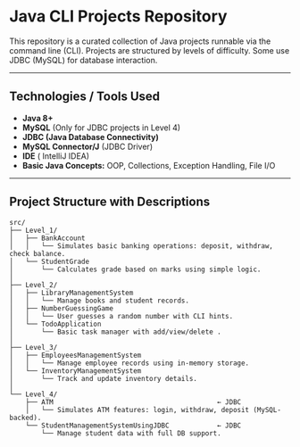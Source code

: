 # Java CLI Projects Repository

This repository is a curated collection of Java projects runnable via the command line (CLI). Projects are structured by levels of difficulty. Some use JDBC (MySQL) for database interaction.

---
##  Technologies / Tools Used

- **Java 8+**
- **MySQL** (Only for JDBC projects in Level 4)
- **JDBC (Java Database Connectivity)**
- **MySQL Connector/J** (JDBC Driver)
- **IDE** ( IntelliJ IDEA)
- **Basic Java Concepts:** OOP, Collections, Exception Handling, File I/O

---

##  Project Structure with Descriptions

```plaintext
src/
├── Level_1/
│   ├── BankAccount
│   │   └── Simulates basic banking operations: deposit, withdraw, check balance.
│   └── StudentGrade
│       └── Calculates grade based on marks using simple logic.
│
├── Level_2/
│   ├── LibraryManagementSystem
│   │   └── Manage books and student records.
│   ├── NumberGuessingGame
│   │   └── User guesses a random number with CLI hints.
│   └── TodoApplication
│       └── Basic task manager with add/view/delete .
│
├── Level_3/
│   ├── EmployeesManagementSystem      
│   │   └── Manage employee records using in-memory storage.
│   └── InventoryManagementSystem     
│       └── Track and update inventory details.
│
└── Level_4/
    ├── ATM                                         ← JDBC
    │   └── Simulates ATM features: login, withdraw, deposit (MySQL-backed).
    └── StudentManagementSystemUsingJDBC            ← JDBC
        └── Manage student data with full DB support.
